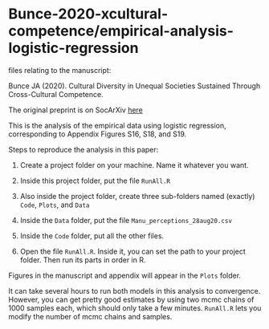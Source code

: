 # Bunce-2020-xcultural-competence/empirical-analysis-logistic-regression
files relating to the manuscript:

Bunce JA (2020). Cultural Diversity in Unequal Societies Sustained Through Cross-Cultural Competence.

The original preprint is on SocArXiv [here](https://osf.io/preprints/socarxiv/bwtvu/)

This is the analysis of the empirical data using logistic regression, corresponding to Appendix Figures S16, S18, and S19.


Steps to reproduce the analysis in this paper:

1) Create a project folder on your machine. Name it whatever you want.

2) Inside this project folder, put the file ``RunAll.R``

3) Also inside the project folder, create three sub-folders named (exactly) ``Code``, ``Plots``, and ``Data``

4) Inside the ``Data`` folder, put the file ``Manu_perceptions_28aug20.csv``

5) Inside the ``Code`` folder, put all the other files.

6) Open the file ``RunAll.R``. Inside it, you can set the path to your project folder. Then run its parts in order in R.

Figures in the manuscript and appendix will appear in the ``Plots`` folder.

It can take several hours to run both models in this analysis to convergence. However, you can get pretty good estimates by using two mcmc chains of 1000 samples each, which should only take a few minutes. ``RunAll.R`` lets you modify the number of mcmc chains and samples. 

